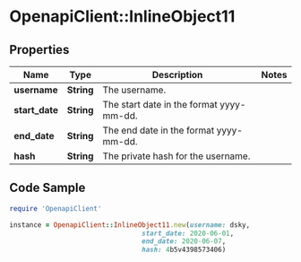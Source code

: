# OpenapiClient::InlineObject11

## Properties

Name | Type | Description | Notes
------------ | ------------- | ------------- | -------------
**username** | **String** | The username. | 
**start_date** | **String** | The start date in the format yyyy-mm-dd. | 
**end_date** | **String** | The end date in the format yyyy-mm-dd. | 
**hash** | **String** | The private hash for the username. | 

## Code Sample

```ruby
require 'OpenapiClient'

instance = OpenapiClient::InlineObject11.new(username: dsky,
                                 start_date: 2020-06-01,
                                 end_date: 2020-06-07,
                                 hash: 4b5v4398573406)
```


